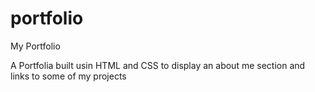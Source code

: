 # portfolio
My Portfolio

A Portfolia built usin HTML and CSS to display an about me section and links to some of my projects
